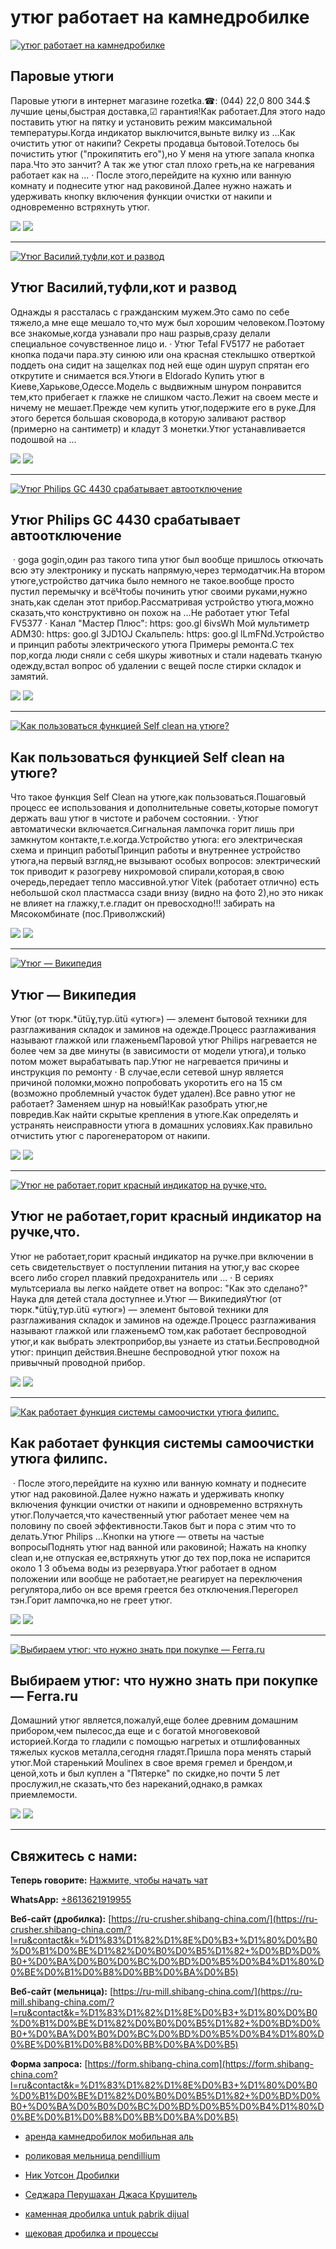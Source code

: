 # утюг работает на камнедробилке

<a href="https://swt.shibang-china.com/?l=ru&img&k=%D1%83%D1%82%D1%8E%D0%B3+%D1%80%D0%B0%D0%B1%D0%BE%D1%82%D0%B0%D0%B5%D1%82+%D0%BD%D0%B0+%D0%BA%D0%B0%D0%BC%D0%BD%D0%B5%D0%B4%D1%80%D0%BE%D0%B1%D0%B8%D0%BB%D0%BA%D0%B5" target="_blank">![утюг работает на камнедробилке](http://static.shibang-china.com/all-800x300/1290.jpg)</a>

## Паровые утюги
Паровые утюги в интернет магазине rozetka.☎: (044) 22,0 800 344.$ лучшие цены,быстрая доставка,☑ гарантия!Как работает.Для этого надо поставить утюг на пятку и установить режим максимальной температуры.Когда индикатор выключится,выньте вилку из …Как очистить утюг от накипи? Секреты продавца бытовой.Тотелось бы почистить утюг (&quot;прокипятить его&quot;),но У меня на утюге запала кнопка пара.Что это занчит? А так же утюг стал плохо греть,на ке нагревания работает как на …&nbsp;&#0183;&#32;После этого,перейдите на кухню или ванную комнату и поднесите утюг над раковиной.Далее нужно нажать и удерживать кнопку включения функции очистки от накипи и одновременно встряхнуть утюг.


<a href="https://whatsapp.shibangsoft.com/WhatsApp.php" target="_blank" title="WhatsApp">![](http://static.shibang-china.com/icon/whatsapp.png)</a> <a href="https://swt.shibang-china.com/?l=ru&icon&k=%D1%83%D1%82%D1%8E%D0%B3+%D1%80%D0%B0%D0%B1%D0%BE%D1%82%D0%B0%D0%B5%D1%82+%D0%BD%D0%B0+%D0%BA%D0%B0%D0%BC%D0%BD%D0%B5%D0%B4%D1%80%D0%BE%D0%B1%D0%B8%D0%BB%D0%BA%D0%B5" target="_blank">![](http://static.shibang-china.com/icon/chat-ru.png)</a>

---

<a href="https://swt.shibang-china.com/?l=ru&img&k=%D1%83%D1%82%D1%8E%D0%B3+%D1%80%D0%B0%D0%B1%D0%BE%D1%82%D0%B0%D0%B5%D1%82+%D0%BD%D0%B0+%D0%BA%D0%B0%D0%BC%D0%BD%D0%B5%D0%B4%D1%80%D0%BE%D0%B1%D0%B8%D0%BB%D0%BA%D0%B5" target="_blank">![Утюг Василий,туфли,кот и развод](http://static.shibang-china.com/all-800x300/1136.jpg)</a>

## Утюг Василий,туфли,кот и развод
Однажды я рассталась с гражданским мужем.Это само по себе тяжело,а мне еще мешало то,что муж был хорошим человеком.Поэтому все знакомые,когда узнавали про наш разрыв,сразу делали специальное сочувственное лицо и.&nbsp;&#0183;&#32;Утюг Tefal FV5177 не работает кнопка подачи пара.эту синюю или она красная стеклышко отверткой поддеть она сидит на защелках под ней еще один шуруп спрятан его открутите и снимается вся.Утюги в Eldorado Купить утюг в Киеве,Харькове,Одессе.Модель с выдвижным шнуром понравится тем,кто прибегает к глажке не слишком часто.Лежит на своем месте и ничему не мешает.Прежде чем купить утюг,подержите его в руке.Для этого берется большая сковорода,в которую заливают раствор (примерно на сантиметр) и кладут 3 монетки.Утюг устанавливается подошвой на …


<a href="https://whatsapp.shibangsoft.com/WhatsApp.php" target="_blank" title="WhatsApp">![](http://static.shibang-china.com/icon/whatsapp.png)</a> <a href="https://swt.shibang-china.com/?l=ru&icon&k=%D1%83%D1%82%D1%8E%D0%B3+%D1%80%D0%B0%D0%B1%D0%BE%D1%82%D0%B0%D0%B5%D1%82+%D0%BD%D0%B0+%D0%BA%D0%B0%D0%BC%D0%BD%D0%B5%D0%B4%D1%80%D0%BE%D0%B1%D0%B8%D0%BB%D0%BA%D0%B5" target="_blank">![](http://static.shibang-china.com/icon/chat-ru.png)</a>

---

<a href="https://swt.shibang-china.com/?l=ru&img&k=%D1%83%D1%82%D1%8E%D0%B3+%D1%80%D0%B0%D0%B1%D0%BE%D1%82%D0%B0%D0%B5%D1%82+%D0%BD%D0%B0+%D0%BA%D0%B0%D0%BC%D0%BD%D0%B5%D0%B4%D1%80%D0%BE%D0%B1%D0%B8%D0%BB%D0%BA%D0%B5" target="_blank">![Утюг Philips GC 4430 срабатывает автоотключение](http://static.shibang-china.com/all-800x300/595.jpg)</a>

## Утюг Philips GC 4430 срабатывает автоотключение
&nbsp;&#0183;&#32;goga gogin,один раз такого типа утюг был вообще пришлось откючать всю эту электронику и пускать напрямую,через термодатчик.На втором утюге,устройство датчика было немного не такое.вообще просто пустил перемычку и всёЧтобы починить утюг своими руками,нужно знать,как сделан этот прибор.Рассматривая устройство утюга,можно сказать,что конструктивно он похож на …Не работает утюг Tefal FV5377&nbsp;&#0183;&#32;Канал &quot;Мастер Плюс&quot;: https: goo.gl 6ivsWh Мой мультиметр ADM30: https: goo.gl 3JD1OJ Скальпель: https: goo.gl lLmFNd.Устройство и принцип работы электрического утюга Примеры ремонта.С тех пор,когда люди сняли с себя шкуры животных и стали надевать тканую одежду,встал вопрос об удалении с вещей после стирки складок и замятий.


<a href="https://whatsapp.shibangsoft.com/WhatsApp.php" target="_blank" title="WhatsApp">![](http://static.shibang-china.com/icon/whatsapp.png)</a> <a href="https://swt.shibang-china.com/?l=ru&icon&k=%D1%83%D1%82%D1%8E%D0%B3+%D1%80%D0%B0%D0%B1%D0%BE%D1%82%D0%B0%D0%B5%D1%82+%D0%BD%D0%B0+%D0%BA%D0%B0%D0%BC%D0%BD%D0%B5%D0%B4%D1%80%D0%BE%D0%B1%D0%B8%D0%BB%D0%BA%D0%B5" target="_blank">![](http://static.shibang-china.com/icon/chat-ru.png)</a>

---

<a href="https://swt.shibang-china.com/?l=ru&img&k=%D1%83%D1%82%D1%8E%D0%B3+%D1%80%D0%B0%D0%B1%D0%BE%D1%82%D0%B0%D0%B5%D1%82+%D0%BD%D0%B0+%D0%BA%D0%B0%D0%BC%D0%BD%D0%B5%D0%B4%D1%80%D0%BE%D0%B1%D0%B8%D0%BB%D0%BA%D0%B5" target="_blank">![Как пользоваться функцией Self clean на утюге?](http://static.shibang-china.com/all-800x300/1107.jpg)</a>

## Как пользоваться функцией Self clean на утюге?
Что такое функция Self Clean на утюге,как пользоваться.Пошаговый процесс ее использования и дополнительные советы,которые помогут держать ваш утюг в чистоте и рабочем состоянии.&nbsp;&#0183;&#32;Утюг автоматически включается.Сигнальная лампочка горит лишь при замкнутом контакте,т.е.когда.Устройство утюга: его электрическая схема и принцип работыПринцип работы и внутреннее устройство утюга,на первый взгляд,не вызывают особых вопросов: электрический ток приводит к разогреву нихромовой спирали,которая,в свою очередь,передает тепло массивной.утюг Vitek (работает отлично) есть небольшой скол пластмасса сзади внизу (видно на фото 2),но это никак не влияет на глажку,т.е.гладит он превосходно!!! забирать на Мясокомбинате (пос.Приволжский)


<a href="https://whatsapp.shibangsoft.com/WhatsApp.php" target="_blank" title="WhatsApp">![](http://static.shibang-china.com/icon/whatsapp.png)</a> <a href="https://swt.shibang-china.com/?l=ru&icon&k=%D1%83%D1%82%D1%8E%D0%B3+%D1%80%D0%B0%D0%B1%D0%BE%D1%82%D0%B0%D0%B5%D1%82+%D0%BD%D0%B0+%D0%BA%D0%B0%D0%BC%D0%BD%D0%B5%D0%B4%D1%80%D0%BE%D0%B1%D0%B8%D0%BB%D0%BA%D0%B5" target="_blank">![](http://static.shibang-china.com/icon/chat-ru.png)</a>

---

<a href="https://swt.shibang-china.com/?l=ru&img&k=%D1%83%D1%82%D1%8E%D0%B3+%D1%80%D0%B0%D0%B1%D0%BE%D1%82%D0%B0%D0%B5%D1%82+%D0%BD%D0%B0+%D0%BA%D0%B0%D0%BC%D0%BD%D0%B5%D0%B4%D1%80%D0%BE%D0%B1%D0%B8%D0%BB%D0%BA%D0%B5" target="_blank">![Утюг — Википедия](http://static.shibang-china.com/all-800x300/564.jpg)</a>

## Утюг — Википедия
Утюг (от тюрк.*&#252;t&#252;ɣ,тур.&#252;t&#252; &#171;утюг&#187;) — элемент бытовой техники для разглаживания складок и заминов на одежде.Процесс разглаживания называют глажкой или глаженьемПаровой утюг Philips нагревается не более чем за две минуты (в зависимости от модели утюга),и только потом может вырабатывать пар.Утюг не нагревается причины и инструкция по ремонту&nbsp;&#0183;&#32;В случае,если сетевой шнур является причиной поломки,можно попробовать укоротить его на 15 см (возможно проблемный участок будет удален).Все равно утюг не работает? Заменяем шнур на новый!Как разобрать утюг,не повредив.Как найти скрытые крепления в утюге.Как определять и устранять неисправности утюга в домашних условиях.Как правильно отчистить утюг с парогенератором от накипи.


<a href="https://whatsapp.shibangsoft.com/WhatsApp.php" target="_blank" title="WhatsApp">![](http://static.shibang-china.com/icon/whatsapp.png)</a> <a href="https://swt.shibang-china.com/?l=ru&icon&k=%D1%83%D1%82%D1%8E%D0%B3+%D1%80%D0%B0%D0%B1%D0%BE%D1%82%D0%B0%D0%B5%D1%82+%D0%BD%D0%B0+%D0%BA%D0%B0%D0%BC%D0%BD%D0%B5%D0%B4%D1%80%D0%BE%D0%B1%D0%B8%D0%BB%D0%BA%D0%B5" target="_blank">![](http://static.shibang-china.com/icon/chat-ru.png)</a>

---

<a href="https://swt.shibang-china.com/?l=ru&img&k=%D1%83%D1%82%D1%8E%D0%B3+%D1%80%D0%B0%D0%B1%D0%BE%D1%82%D0%B0%D0%B5%D1%82+%D0%BD%D0%B0+%D0%BA%D0%B0%D0%BC%D0%BD%D0%B5%D0%B4%D1%80%D0%BE%D0%B1%D0%B8%D0%BB%D0%BA%D0%B5" target="_blank">![Утюг не работает,горит красный индикатор на ручке,что.](http://static.shibang-china.com/all-800x300/1167.jpg)</a>

## Утюг не работает,горит красный индикатор на ручке,что.
Утюг не работает,горит красный индикатор на ручке.при включении в сеть свидетельствует о поступлении питания на утюг,у вас скорее всего либо сгорел плавкий предохранитель или …&nbsp;&#0183;&#32;В сериях мультсериала вы легко найдете ответ на вопрос: &quot;Как это сделано?&quot; Наука для детей стала доступнее и.Утюг — ВикипедияУтюг (от тюрк.*&#252;t&#252;ɣ,тур.&#252;t&#252; &#171;утюг&#187;) — элемент бытовой техники для разглаживания складок и заминов на одежде.Процесс разглаживания называют глажкой или глаженьемО том,как работает беспроводной утюг,и как выбрать электроприбор,вы узнаете из статьи.Беспроводной утюг: принцип действия.Внешне беспроводной утюг похож на привычный проводной прибор.


<a href="https://whatsapp.shibangsoft.com/WhatsApp.php" target="_blank" title="WhatsApp">![](http://static.shibang-china.com/icon/whatsapp.png)</a> <a href="https://swt.shibang-china.com/?l=ru&icon&k=%D1%83%D1%82%D1%8E%D0%B3+%D1%80%D0%B0%D0%B1%D0%BE%D1%82%D0%B0%D0%B5%D1%82+%D0%BD%D0%B0+%D0%BA%D0%B0%D0%BC%D0%BD%D0%B5%D0%B4%D1%80%D0%BE%D0%B1%D0%B8%D0%BB%D0%BA%D0%B5" target="_blank">![](http://static.shibang-china.com/icon/chat-ru.png)</a>

---

<a href="https://swt.shibang-china.com/?l=ru&img&k=%D1%83%D1%82%D1%8E%D0%B3+%D1%80%D0%B0%D0%B1%D0%BE%D1%82%D0%B0%D0%B5%D1%82+%D0%BD%D0%B0+%D0%BA%D0%B0%D0%BC%D0%BD%D0%B5%D0%B4%D1%80%D0%BE%D0%B1%D0%B8%D0%BB%D0%BA%D0%B5" target="_blank">![Как работает функция системы самоочистки утюга филипс.](http://static.shibang-china.com/all-800x300/463.jpg)</a>

## Как работает функция системы самоочистки утюга филипс.
&nbsp;&#0183;&#32;После этого,перейдите на кухню или ванную комнату и поднесите утюг над раковиной.Далее нужно нажать и удерживать кнопку включения функции очистки от накипи и одновременно встряхнуть утюг.Получается,что качественный утюг работает менее чем на половину по своей эффективности.Таков быт и пора с этим что то делать.Утюг Philips …Кнопки на утюге — ответы на частые вопросыПоднять утюг над ванной или раковиной; Нажать на кнопку clean и,не отпуская ее,встряхнуть утюг до тех пор,пока не испарится около 1 3 объема воды из резервуара.Утюг работает в одном положении или вообще не работает,не реагирует на переключения регулятора,либо он все время греется без отключения.Перегорел тэн.Горит лампочка,но не греет утюг.


<a href="https://whatsapp.shibangsoft.com/WhatsApp.php" target="_blank" title="WhatsApp">![](http://static.shibang-china.com/icon/whatsapp.png)</a> <a href="https://swt.shibang-china.com/?l=ru&icon&k=%D1%83%D1%82%D1%8E%D0%B3+%D1%80%D0%B0%D0%B1%D0%BE%D1%82%D0%B0%D0%B5%D1%82+%D0%BD%D0%B0+%D0%BA%D0%B0%D0%BC%D0%BD%D0%B5%D0%B4%D1%80%D0%BE%D0%B1%D0%B8%D0%BB%D0%BA%D0%B5" target="_blank">![](http://static.shibang-china.com/icon/chat-ru.png)</a>

---

<a href="https://swt.shibang-china.com/?l=ru&img&k=%D1%83%D1%82%D1%8E%D0%B3+%D1%80%D0%B0%D0%B1%D0%BE%D1%82%D0%B0%D0%B5%D1%82+%D0%BD%D0%B0+%D0%BA%D0%B0%D0%BC%D0%BD%D0%B5%D0%B4%D1%80%D0%BE%D0%B1%D0%B8%D0%BB%D0%BA%D0%B5" target="_blank">![Выбираем утюг: что нужно знать при покупке — Ferra.ru](http://static.shibang-china.com/all-800x300/647.jpg)</a>

## Выбираем утюг: что нужно знать при покупке — Ferra.ru
Домашний утюг является,пожалуй,еще более древним домашним прибором,чем пылесос,да еще и с богатой многовековой историей.Когда то гладили с помощью нагретых и отшлифованных тяжелых кусков металла,сегодня гладят.Пришла пора менять старый утюг.Мой старенький Moulinex в свое время гремел и брендом,и ценой,хоть и был куплен а &quot;Пятерке&quot; по скидке,но почти 5 лет прослужил,не сказать,что без нареканий,однако,в рамках приемлемости.

<a href="https://whatsapp.shibangsoft.com/WhatsApp.php" target="_blank" title="WhatsApp">![](http://static.shibang-china.com/icon/whatsapp.png)</a> <a href="https://swt.shibang-china.com/?l=ru&icon&k=%D1%83%D1%82%D1%8E%D0%B3+%D1%80%D0%B0%D0%B1%D0%BE%D1%82%D0%B0%D0%B5%D1%82+%D0%BD%D0%B0+%D0%BA%D0%B0%D0%BC%D0%BD%D0%B5%D0%B4%D1%80%D0%BE%D0%B1%D0%B8%D0%BB%D0%BA%D0%B5" target="_blank">![](http://static.shibang-china.com/icon/chat-ru.png)</a>

---
## Свяжитесь с нами:

**Теперь говорите:** [Нажмите, чтобы начать чат](https://swt.shibang-china.com?l=ru&contact&k=%D1%83%D1%82%D1%8E%D0%B3+%D1%80%D0%B0%D0%B1%D0%BE%D1%82%D0%B0%D0%B5%D1%82+%D0%BD%D0%B0+%D0%BA%D0%B0%D0%BC%D0%BD%D0%B5%D0%B4%D1%80%D0%BE%D0%B1%D0%B8%D0%BB%D0%BA%D0%B5)

**WhatsApp:**  [+8613621919955](https://whatsapp.shibangsoft.com/WhatsApp.php)

**Веб-сайт (дробилка):** [https://ru-crusher.shibang-china.com/](https://ru-crusher.shibang-china.com/?l=ru&contact&k=%D1%83%D1%82%D1%8E%D0%B3+%D1%80%D0%B0%D0%B1%D0%BE%D1%82%D0%B0%D0%B5%D1%82+%D0%BD%D0%B0+%D0%BA%D0%B0%D0%BC%D0%BD%D0%B5%D0%B4%D1%80%D0%BE%D0%B1%D0%B8%D0%BB%D0%BA%D0%B5)

**Веб-сайт (мельница):** [https://ru-mill.shibang-china.com/](https://ru-mill.shibang-china.com/?l=ru&contact&k=%D1%83%D1%82%D1%8E%D0%B3+%D1%80%D0%B0%D0%B1%D0%BE%D1%82%D0%B0%D0%B5%D1%82+%D0%BD%D0%B0+%D0%BA%D0%B0%D0%BC%D0%BD%D0%B5%D0%B4%D1%80%D0%BE%D0%B1%D0%B8%D0%BB%D0%BA%D0%B5)

**Форма запроса:** [https://form.shibang-china.com](https://form.shibang-china.com?l=ru&contact&k=%D1%83%D1%82%D1%8E%D0%B3+%D1%80%D0%B0%D0%B1%D0%BE%D1%82%D0%B0%D0%B5%D1%82+%D0%BD%D0%B0+%D0%BA%D0%B0%D0%BC%D0%BD%D0%B5%D0%B4%D1%80%D0%BE%D0%B1%D0%B8%D0%BB%D0%BA%D0%B5)

* [аренда камнедробилок мобильная аль](../123/%D0%B0%D1%80%D0%B5%D0%BD%D0%B4%D0%B0%20%D0%BA%D0%B0%D0%BC%D0%BD%D0%B5%D0%B4%D1%80%D0%BE%D0%B1%D0%B8%D0%BB%D0%BE%D0%BA%20%D0%BC%D0%BE%D0%B1%D0%B8%D0%BB%D1%8C%D0%BD%D0%B0%D1%8F%20%D0%B0%D0%BB%D1%8C.md)

* [роликовая мельница pendillium](../125/%D1%80%D0%BE%D0%BB%D0%B8%D0%BA%D0%BE%D0%B2%D0%B0%D1%8F%20%D0%BC%D0%B5%D0%BB%D1%8C%D0%BD%D0%B8%D1%86%D0%B0%20pendillium.md)

* [Ник Уотсон Дробилки](../125/%D0%9D%D0%B8%D0%BA%20%D0%A3%D0%BE%D1%82%D1%81%D0%BE%D0%BD%20%D0%94%D1%80%D0%BE%D0%B1%D0%B8%D0%BB%D0%BA%D0%B8.md)

* [Седжара Перушахан Джаса Крушитель](../124/%D0%A1%D0%B5%D0%B4%D0%B6%D0%B0%D1%80%D0%B0%20%D0%9F%D0%B5%D1%80%D1%83%D1%88%D0%B0%D1%85%D0%B0%D0%BD%20%D0%94%D0%B6%D0%B0%D1%81%D0%B0%20%D0%9A%D1%80%D1%83%D1%88%D0%B8%D1%82%D0%B5%D0%BB%D1%8C.md)

* [каменная дробилка untuk pabrik dijual](../124/%D0%BA%D0%B0%D0%BC%D0%B5%D0%BD%D0%BD%D0%B0%D1%8F%20%D0%B4%D1%80%D0%BE%D0%B1%D0%B8%D0%BB%D0%BA%D0%B0%20untuk%20pabrik%20dijual.md)

* [щековая дробилка и процессы](../124/%D1%89%D0%B5%D0%BA%D0%BE%D0%B2%D0%B0%D1%8F%20%D0%B4%D1%80%D0%BE%D0%B1%D0%B8%D0%BB%D0%BA%D0%B0%20%D0%B8%20%D0%BF%D1%80%D0%BE%D1%86%D0%B5%D1%81%D1%81%D1%8B.md)